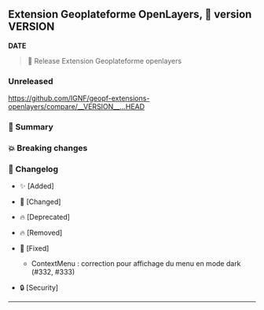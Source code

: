 ## Extension Geoplateforme OpenLayers, 🔖 version __VERSION__

__DATE__
> 🚀 Release Extension Geoplateforme openlayers

### Unreleased

<https://github.com/IGNF/geopf-extensions-openlayers/compare/__VERSION__...HEAD>

### 🎉 Summary

### 💥 Breaking changes

### 📖 Changelog

* ✨ [Added]

* 🔨 [Changed]

* 🔥 [Deprecated]

* 🔥 [Removed]

* 🐛 [Fixed]

  - ContextMenu : correction pour affichage du menu en mode dark (#332, #333)
  
* 🔒 [Security]


---
